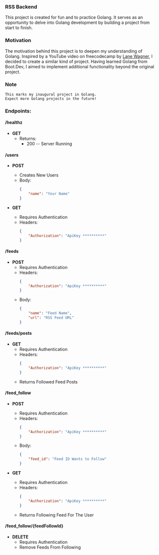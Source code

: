 ### RSS Backend

This project is created for fun and to practice Golang. It serves as an opportunity to delve into Golang development by
building a project from start to finish.

### Motivation

The motivation behind this project is to deepen my understanding of Golang. Inspired by a YouTube video on freecodecamp
by [Lane Wagner](https://github.com/wagslane), I decided to create a similar kind of project. Having learned Golang from
Boot.Dev, I aimed to implement additional functionality beyond the original project.

### Note

    This marks my inaugural project in Golang.
    Expect more Golang projects in the future!

### Endpoints:

#### /healthz

- **GET**
    - Returns:
        - 200 -- Server Running

#### /users

- **POST**
    - Creates New Users
    - Body:
      ```json
      {
          "name": "Your Name"
      }
      ```

- **GET**
    - Requires Authentication
    - Headers:
      ```json
      {
          "Authorization": "ApiKey **********"
      }
      ```

#### /feeds

- **POST**
    - Requires Authentication
    - Headers:
      ```json
      {
          "Authorization": "ApiKey **********"
      }
      ```
    - Body:
      ```json
      {
          "name": "Feed Name",
          "url": "RSS Feed URL"
      }
      ```

#### /feeds/posts

- **GET**
    - Requires Authentication
    - Headers:
      ```json
      {
          "Authorization": "ApiKey **********"
      }
      ```
    - Returns Followed Feed Posts

#### /feed_follow

- **POST**
    - Requires Authentication
    - Headers:
      ```json
      {
          "Authorization": "ApiKey **********"
      }
      ```
    - Body:
      ```json
      {
          "feed_id": "Feed ID Wants to Follow"
      }
      ```

- **GET**
    - Requires Authentication
    - Headers:
      ```json
      {
          "Authorization": "ApiKey **********"
      }
      ```
    - Returns Following Feed For The User

#### /feed_follow/{feedFollowId}

- **DELETE**
    - Requires Authentication
    - Remove Feeds From Following

